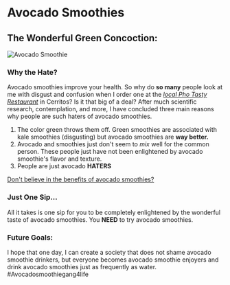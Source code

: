 # Avocado Smoothies
## The Wonderful Green Concoction:
![Avocado Smoothie](https://chocolatecoveredkatie.com/wp-content/uploads/2019/07/EASY-Creamy-Avocado-Smoothie-Recipe-500x500.jpg)
### Why the Hate?
Avocado smoothies improve your health. So why do **so many** people look at me with disgust and confusion when I order one at the _[local Pho Tasty Restaurant](https://photastyartesia.com/menu/)_ in Cerritos? Is it that big of a deal? After much scientific research, contemplation, and more, I have concluded three main reasons why people are such haters of avocado smoothies. 
1. The color green throws them off. Green smoothies are associated with kale smoothies (disgusting) but avocado smoothies are **way better.**
2. Avocado and smoothies just don't seem to _mix_ well for the common person. These people just have not been enlightened by avocado smoothie's flavor and texture.
3. People are just avocado **HATERS**

[Don't believe in the benefits of avocado smoothies?](https://www.marthastewart.com/8020544/avocados-in-smoothies-benefits-creaminess-nutrients)
### Just One Sip...
All it takes is one sip for you to be completely enlightened by the wonderful taste of avocado smoothies. You **NEED** to try avocado smoothies. 
### Future Goals:
I hope that one day, I can create a society that does not shame avocado smoothie drinkers, but everyone becomes avocado smoothie enjoyers and drink avocado smoothies just as frequently as water. #Avocadosmoothiegang4life
